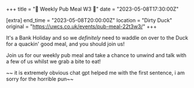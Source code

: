 +++
title = "🍲 Weekly Pub Meal W3 🍲"
date = "2023-05-08T17:30:00Z"

[extra]
end_time = "2023-05-08T20:00:00Z"
location = "Dirty Duck"
original = "https://uwcs.co.uk/events/pub-meal-22t3w3/"
+++

It's a Bank Holiday and so we *definitely* need to waddle on over to the Duck for a quackin' good meal, and you should join us! 

Join us for our weekly pub meal and take a chance to unwind and talk with a few of us whilst we grab a bite to eat!

~~ it is extremely obvious chat gpt helped me with the first sentence, i am sorry for the horrible pun~~
